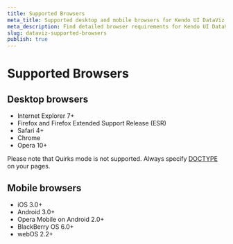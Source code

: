 ```yaml
---
title: Supported Browsers
meta_title: Supported desktop and mobile browsers for Kendo UI DataViz
meta_description: Find detailed browser requirements for Kendo UI DataViz suite.
slug: dataviz-supported-browsers
publish: true
---
```


# Supported Browsers
## Desktop browsers

*   Internet Explorer 7+
*   Firefox and Firefox Extended Support Release (ESR)
*   Safari 4+
*   Chrome
*   Opera 10+

Please note that Quirks mode is not supported. Always specify [DOCTYPE](http://reference.sitepoint.com/html/doctypes) on your pages.

## Mobile browsers

*   iOS 3.0+
*   Android 3.0+
*   Opera Mobile on Android 2.0+
*   BlackBerry OS 6.0+
*   webOS 2.2+
